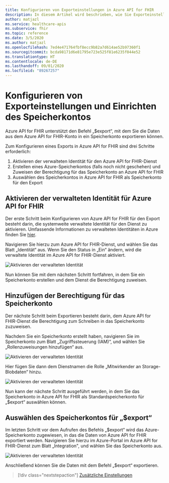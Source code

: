 ```yaml
---
title: Konfigurieren von Exporteinstellungen in Azure API for FHIR
description: In diesem Artikel wird beschrieben, wie Sie Exporteinstellungen in Azure API for FHIR konfigurieren.
author: matjazl
ms.service: healthcare-apis
ms.subservice: fhir
ms.topic: reference
ms.date: 3/5/2020
ms.author: matjazl
ms.openlocfilehash: 7ed4e471764fbf8ecc9b82a7d614ae52b97360f1
ms.sourcegitcommit: bcda98171d6e81795e723e525f81e6235f044e52
ms.translationtype: HT
ms.contentlocale: de-DE
ms.lasthandoff: 09/01/2020
ms.locfileid: "89267257"
---
```

# <a name="configure-export-setting-and-set-up-the-storage-account"></a>Konfigurieren von Exporteinstellungen und Einrichten des Speicherkontos

Azure API for FHIR unterstützt den Befehl „$export“, mit dem Sie die Daten aus dem Azure API for FHIR-Konto in ein Speicherkonto exportieren können.

Zum Konfigurieren eines Exports in Azure API for FHIR sind drei Schritte erforderlich:

1. Aktivieren der verwalteten Identität für den Azure API for FHIR-Dienst
2. Erstellen eines Azure-Speicherkontos (falls noch nicht geschehen) und Zuweisen der Berechtigung für das Speicherkonto an Azure API for FHIR
3. Auswählen des Speicherkontos in Azure API for FHIR als Speicherkonto für den Export

## <a name="enabling-managed-identity-on-azure-api-for-fhir"></a>Aktivieren der verwalteten Identität für Azure API for FHIR

Der erste Schritt beim Konfigurieren von Azure API for FHIR für den Export besteht darin, die systemweite verwaltete Identität für den Dienst zu aktivieren. Umfassende Informationen zu verwalteten Identitäten in Azure finden Sie [hier](../active-directory/managed-identities-azure-resources/overview.md).

Navigieren Sie hierzu zum Azure API for FHIR-Dienst, und wählen Sie das Blatt „Identität“ aus. Wenn Sie den Status in „Ein“ ändern, wird die verwaltete Identität im Azure API for FHIR-Dienst aktiviert.

![Aktivieren der verwalteten Identität](media/export-data/fhir-mi-enabled.png)

Nun können Sie mit dem nächsten Schritt fortfahren, in dem Sie ein Speicherkonto erstellen und dem Dienst die Berechtigung zuweisen.

## <a name="adding-permission-to-storage-account"></a>Hinzufügen der Berechtigung für das Speicherkonto

Der nächste Schritt beim Exportieren besteht darin, dem Azure API for FHIR-Dienst die Berechtigung zum Schreiben in das Speicherkonto zuzuweisen.

Nachdem Sie ein Speicherkonto erstellt haben, navigieren Sie im Speicherkonto zum Blatt „Zugriffssteuerung (IAM)“, und wählen Sie „Rollenzuweisungen hinzufügen“ aus.

![Aktivieren der verwalteten Identität](media/export-data/fhir-export-role-assignment.png)

Hier fügen Sie dann dem Dienstnamen die Rolle „Mitwirkender an Storage-Blobdaten“ hinzu.

![Aktivieren der verwalteten Identität](media/export-data/fhir-export-role-add.png)

Nun kann der nächste Schritt ausgeführt werden, in dem Sie das Speicherkonto in Azure API for FHIR als Standardspeicherkonto für „$export“ auswählen können.

## <a name="selecting-the-storage-account-for-export"></a>Auswählen des Speicherkontos für „$export“

Im letzten Schritt vor dem Aufrufen des Befehls „$export“ wird das Azure-Speicherkonto zugewiesen, in das die Daten von Azure API for FHIR exportiert werden. Navigieren Sie hierzu im Azure-Portal im Azure API for FHIR-Dienst zum Blatt „Integration", und wählen Sie das Speicherkonto aus.

![Aktivieren der verwalteten Identität](media/export-data/fhir-export-storage.png)

Anschließend können Sie die Daten mit dem Befehl „$export“ exportieren.

>[!div class="nextstepaction"]
>[Zusätzliche Einstellungen](azure-api-for-fhir-additional-settings.md)
